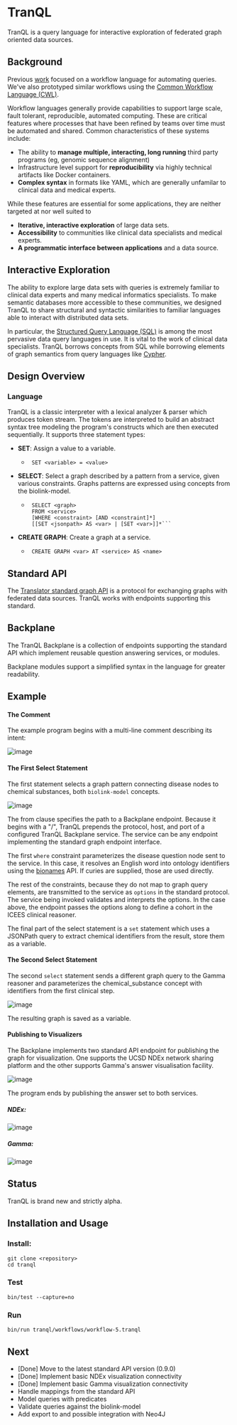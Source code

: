 # TranQL

TranQL is a query language for interactive exploration of federated graph oriented data sources.

## Background

Previous [work](https://github.com/NCATS-Tangerine/ros) focused on a workflow language for automating queries. We've also prototyped similar workflows using the [Common Workflow Language (CWL)](https://www.commonwl.org/).

Workflow languages generally provide capabilities to support large scale, fault tolerant, reproducible, automated computing. These are critical features where processes that have been refined by teams over time must be automated and shared. Common characteristics of these systems include:
  * The ability to **manage multiple, interacting, long running** third party programs (eg, genomic sequence alignment)
  * Infrastructure level support for **reproducibility** via highly technical artifacts like Docker containers.
  * **Complex syntax** in formats like YAML, which are generally unfamilar to clinical data and medical experts.

While these features are essential for some applications, they are neither targeted at nor well suited to
  * **Iterative, interactive exploration** of large data sets.
  * **Accessibility** to communities like clinical data specialists and medical experts.
  * **A programmatic interface between applications** and a data source.
  
## Interactive Exploration

The ability to explore large data sets with queries is extremely familiar to clinical data experts and many medical informatics specialists. To make semantic databases more accessible to these communities, we designed TranQL to share structural and syntactic similarities to familiar languages able to interact with distributed data sets.

In particular, the [Structured Query Language (SQL)](https://en.wikipedia.org/wiki/SQL) is among the most pervasive data query languages in use. It is vital to the work of clinical data specialists. TranQL borrows concepts from SQL while borrowing elements of graph semantics from query languages like [Cypher](https://neo4j.com/developer/cypher-query-language/).

## Design Overview

### Language

TranQL is a classic interpreter with a lexical analyzer & parser which produces token stream. The tokens are interpreted to build an abstract syntax tree modeling the program's constructs which are then executed sequentially. It supports three statement types:
  * **SET**: Assign a value to a variable.
    - ```
       SET <variable> = <value>
      ```
  * **SELECT**: Select a graph described by a pattern from a service, given various constraints. Graphs patterns are expressed using concepts from the biolink-model.
    - ```
       SELECT <graph> 
       FROM <service> 
       [WHERE <constraint> [AND <constraint]*]
       [[SET <jsonpath> AS <var> | [SET <var>]]*```
  * **CREATE GRAPH**: Create a graph at a service.
    - ```
       CREATE GRAPH <var> AT <service> AS <name>
      ```

## Standard API

The [Translator standard graph API](https://github.com/NCATS-Gamma/NCATS-ReasonerStdAPI) is a protocol for exchanging graphs with federated data sources. TranQL works with endpoints supporting this standard.

## Backplane
 
The TranQL Backplane is a collection of endpoints supporting the standard API which implement reusable question answering services, or modules.

Backplane modules support a simplified syntax in the language for greater readability.

## Example

#### The Comment

The example program begins with a multi-line comment describing its intent:

![image](https://user-images.githubusercontent.com/306971/52903897-53d7a980-31f2-11e9-8d43-538ee2d44ad3.png)

#### The First Select Statement

The first statement selects a graph pattern connecting disease nodes to chemical substances, both `biolink-model` concepts.

![image](https://user-images.githubusercontent.com/306971/52904001-9d74c400-31f3-11e9-8ea9-9362de79523b.png)

The from clause specifies the path to a Backplane endpoint. Because it begins with a "/", TranQL prepends the protocol, host, and port of a configured TranQL Backplane service. The service can be any endpoint implementing the standard graph endpoint interface.

The first `where` constraint parameterizes the disease question node sent to the service. In this case, it resolves an English word into ontology identifiers using the [bionames](https://bionames.renci.org/apidocs/) API. If curies are supplied, those are used directly.

The rest of the constraints, because they do not map to graph query elements, are transmitted to the service as `options` in the standard protocol. The service being invoked validates and interprets the options. In the case above, the endpoint passes the options along to define a cohort in the ICEES clinical reasoner.

The final part of the select statement is a `set` statement which uses a JSONPath query to extract chemical identifiers from the result, store them as a variable.

#### The Second Select Statement

The second `select` statement sends a different graph query to the Gamma reasoner and parameterizes the chemical_substance concept with identifiers from the first clinical step.

![image](https://user-images.githubusercontent.com/306971/52903985-7ddd9b80-31f3-11e9-9caf-ebcf96f84fc0.png)

The resulting graph is saved as a variable.

#### Publishing to Visualizers

The Backplane implements two standard API endpoint for publishing the graph for visualization. One supports the UCSD NDEx network sharing platform and the other supports Gamma's answer visualisation facility.

![image](https://user-images.githubusercontent.com/306971/52903927-b9c43100-31f2-11e9-992e-11161e438a8b.png)

The program ends by publishing the answer set to both services.

##### NDEx:

![image](https://user-images.githubusercontent.com/306971/52904073-95695400-31f4-11e9-9b1d-bfba64e532b7.png)

##### Gamma:

![image](https://user-images.githubusercontent.com/306971/52904079-c5185c00-31f4-11e9-88bc-54e745c0c216.png)

## Status

TranQL is brand new and strictly alpha. 

## Installation and Usage

### Install:
```
git clone <repository>
cd tranql
```
### Test
```
bin/test --capture=no
```
### Run
```
bin/run tranql/workflows/workflow-5.tranql
```

## Next

  * [Done] Move to the latest standard API version (0.9.0)
  * [Done] Implement basic NDEx visualization connectivity
  * [Done] Implement basic Gamma visualization connectivity
  * Handle mappings from the standard API
  * Model queries with predicates
  * Validate queries against the biolink-model
  * Add export to and possible integration with Neo4J
  
